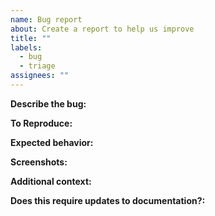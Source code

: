 ```yaml
---
name: Bug report
about: Create a report to help us improve
title: ""
labels:
  - bug
  - triage
assignees: ""
---
```


**Describe the bug:**

**To Reproduce:**

**Expected behavior:**

**Screenshots:**

**Additional context:**

**Does this require updates to documentation?:**
